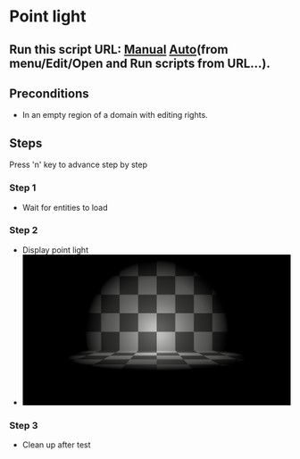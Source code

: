# Point light
## Run this script URL: [Manual](https://raw.githubusercontent.com/highfidelity/hifi_tests/master/tests/content/entity/light/point/create/test.js)   [Auto](https://raw.githubusercontent.com/highfidelity/hifi_tests/master/tests/content/entity/light/point/create/testAuto.js)(from menu/Edit/Open and Run scripts from URL...).

## Preconditions
- In an empty region of a domain with editing rights.

## Steps
Press 'n' key to advance step by step

### Step 1
- Wait for entities to load
### Step 2
- Display point light
- ![](./ExpectedImage_00000.png)
### Step 3
- Clean up after test
